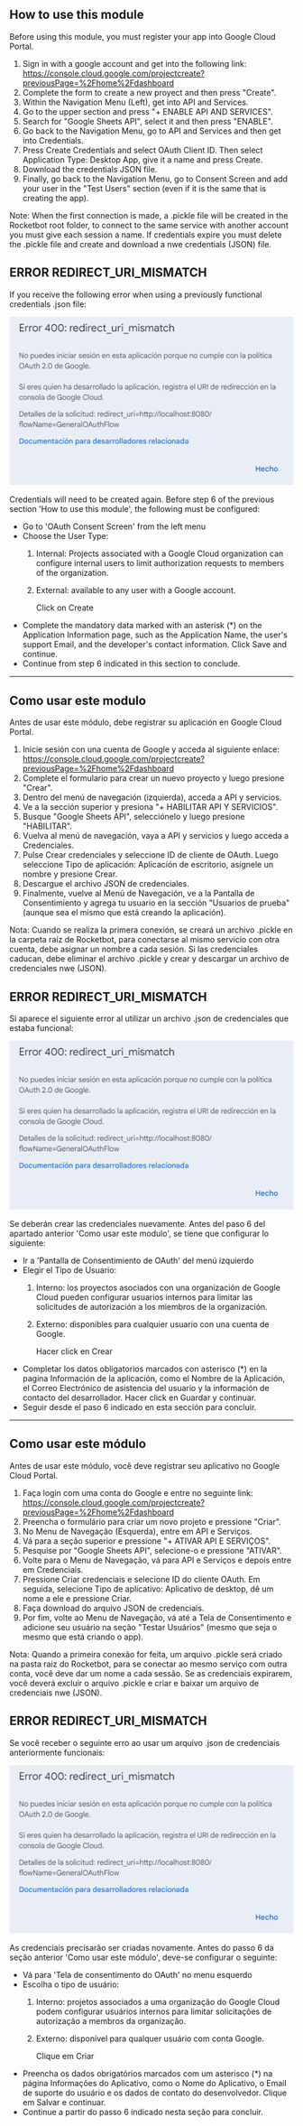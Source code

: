 
## How to use this module

Before using this module, you must register your app into Google Cloud Portal.

1. Sign in with a google account and get into the following link: https://console.cloud.google.com/projectcreate?previousPage=%2Fhome%2Fdashboard
2. Complete the form to create a new proyect and then press "Create".
3. Within the Navigation Menu (Left), get into API and Services.
4. Go to the upper section and press "+ ENABLE API AND SERVICES".
5. Search for "Google Sheets API", select it and then press "ENABLE".
6. Go back to the Navigation Menu, go to API and Services and then get into Credentials.
7. Press Create Credentials and select OAuth Client ID. Then select Application Type: Desktop App, give it a name and press Create.
8. Download the credentials JSON file.
9. Finally, go back to the Navigation Menu, go to Consent Screen and add your user in the "Test Users" section (even if it is the same that is creating the app).

Note: When the first connection is made, a .pickle file will be created in the Rocketbot root folder, to connect to the same service with another account you must give each session a name. If credentials expire you must delete the .pickle file and create and download a nwe credentials (JSON) file.

## ERROR REDIRECT_URI_MISMATCH

If you receive the following error when using a previously functional credentials .json file:

![error](imgs/redirect_uri_mismatch_Error.png)

Credentials will need to be created again. Before step 6 of the previous section 'How to use this module', the following must be configured:
- Go to 'OAuth Consent Screen' from the left menu
- Choose the User Type:
    1. Internal: Projects associated with a Google Cloud organization can configure internal users to limit authorization requests to members of the organization.
    2. External: available to any user with a Google account.
       
        Click on Create
- Complete the mandatory data marked with an asterisk (*) on the Application Information page, such as the Application Name, the user's support Email, and the developer's contact information. Click Save and continue.
- Continue from step 6 indicated in this section to conclude.
---

## Como usar este modulo

Antes de usar este módulo, debe registrar su aplicación en Google Cloud Portal.

1. Inicie sesión con una cuenta de Google y acceda al siguiente enlace: https://console.cloud.google.com/projectcreate?previousPage=%2Fhome%2Fdashboard
2. Complete el formulario para crear un nuevo proyecto y luego presione "Crear".
3. Dentro del menú de navegación (izquierda), acceda a API y servicios.
4. Ve a la sección superior y presiona "+ HABILITAR API Y SERVICIOS".
5. Busque "Google Sheets API", selecciónelo y luego presione "HABILITAR".
6. Vuelva al menú de navegación, vaya a API y servicios y luego acceda a Credenciales.
7. Pulse Crear credenciales y seleccione ID de cliente de OAuth. Luego seleccione Tipo de aplicación: Aplicación de escritorio, asígnele un nombre y presione Crear.
8. Descargue el archivo JSON de credenciales.
9. Finalmente, vuelve al Menú de Navegación, ve a la Pantalla de Consentimiento y agrega tu usuario en la sección "Usuarios de prueba" (aunque sea el mismo que está creando la aplicación).

Nota: Cuando se realiza la primera conexión, se creará un archivo .pickle en la carpeta raíz de Rocketbot, para conectarse al mismo servicio con otra cuenta, debe asignar un nombre a cada sesión. Si las credenciales caducan, debe eliminar el archivo .pickle y crear y descargar un archivo de credenciales nwe (JSON).

## ERROR REDIRECT_URI_MISMATCH

Si aparece el siguiente error al utilizar un archivo .json de credenciales que estaba funcional:

![error](imgs/redirect_uri_mismatch_Error.png)

Se deberán crear las credenciales nuevamente. Antes del paso 6 del apartado anterior 'Como usar este modulo', se tiene que configurar lo siguiente:
- Ir a 'Pantalla de Consentimiento de OAuth' del menú izquierdo
- Elegir el Tipo de Usuario:
    1. Interno: los proyectos asociados con una organización de Google Cloud pueden configurar usuarios internos para limitar las solicitudes de autorización a los miembros de la organización.
    2. Externo: disponibles para cualquier usuario con una cuenta de Google.
       
        Hacer click en Crear
- Completar los datos obligatorios marcados con asterisco (*) en la pagina Información de la aplicación, como el Nombre de la Aplicación, el Correo Electrónico de asistencia del usuario y la información de contacto del desarrollador. Hacer click en Guardar y continuar.
- Seguir desde el paso 6 indicado en esta sección para concluir.

---

## Como usar este módulo

Antes de usar este módulo, você deve registrar seu aplicativo no Google Cloud Portal.

1. Faça login com uma conta do Google e entre no seguinte link: https://console.cloud.google.com/projectcreate?previousPage=%2Fhome%2Fdashboard
2. Preencha o formulário para criar um novo projeto e pressione "Criar".
3. No Menu de Navegação (Esquerda), entre em API e Serviços.
4. Vá para a seção superior e pressione "+ ATIVAR API E SERVIÇOS".
5. Pesquise por "Google Sheets API", selecione-o e pressione "ATIVAR".
6. Volte para o Menu de Navegação, vá para API e Serviços e depois entre em Credenciais.
7. Pressione Criar credenciais e selecione ID do cliente OAuth. Em seguida, selecione Tipo de aplicativo: Aplicativo de desktop, dê um nome a ele e pressione Criar.
8. Faça download do arquivo JSON de credenciais.
9. Por fim, volte ao Menu de Navegação, vá até a Tela de Consentimento e adicione seu usuário na seção "Testar Usuários" (mesmo que seja o mesmo que está criando o app).

Nota: Quando a primeira conexão for feita, um arquivo .pickle será criado na pasta raiz do Rocketbot, para se conectar ao mesmo serviço com outra conta, você deve dar um nome a cada sessão. Se as credenciais expirarem, você deverá excluir o arquivo .pickle e criar e baixar um arquivo de credenciais nwe (JSON).

## ERROR REDIRECT_URI_MISMATCH
Se você receber o seguinte erro ao usar um arquivo .json de credenciais anteriormente funcionais:

![erro](imgs/redirect_uri_mismatch_Error.png)

As credenciais precisarão ser criadas novamente. Antes do passo 6 da seção anterior 'Como usar este módulo', deve-se configurar o seguinte:
- Vá para 'Tela de consentimento do OAuth' no menu esquerdo
- Escolha o tipo de usuário:
    1. Interno: projetos associados a uma organização do Google Cloud podem configurar usuários internos para limitar solicitações de autorização a membros da organização.
    2. Externo: disponível para qualquer usuário com conta Google.
       
        Clique em Criar
- Preencha os dados obrigatórios marcados com um asterisco (*) na página Informações do Aplicativo, como o Nome do Aplicativo, o Email de suporte do usuário e os dados de contato do desenvolvedor. Clique em Salvar e continuar.
- Continue a partir do passo 6 indicado nesta seção para concluir.